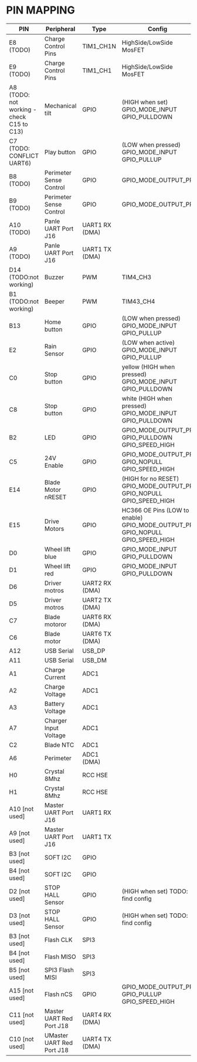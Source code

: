 
# PIN MAPPING


| PIN  | Peripheral  | Type | Config   |
|---|---|---|---|
|  E8 (TODO)| Charge Control Pins  |  TIM1_CH1N | HighSide/LowSide MosFET   |
|  E9 (TODO)| Charge Control Pins  | TIM1_CH1   | HighSide/LowSide MosFET  |
| A8 (TODO: not working - check C15 to C13)  |  Mechanical tilt  | GPIO  |  (HIGH when set) GPIO_MODE_INPUT GPIO_PULLDOWN |
| C7 (TODO: CONFLICT UART6)   | Play button  | GPIO  |  (LOW when pressed) GPIO_MODE_INPUT GPIO_PULLUP |
| B8  (TODO)| Perimeter Sense Control  | GPIO  |  GPIO_MODE_OUTPUT_PP |
| B9  (TODO)| Perimeter Sense Control  | GPIO  | GPIO_MODE_OUTPUT_PP  |
| A10 (TODO) | Panle UART Port J16  |  UART1 RX (DMA) |   |
| A9  (TODO)| Panle UART Port J16  | UART1 TX (DMA)  |   |
| D14 (TODO:not working)  | Buzzer   | PWM  | TIM4_CH3  |
| B1  (TODO:not working)  | Beeper   | PWM  | TIM43_CH4  |
| B13  | Home button  | GPIO  | (LOW when pressed) GPIO_MODE_INPUT GPIO_PULLUP  |
|  E2 |   Rain Sensor | GPIO  | (LOW when active)  GPIO_MODE_INPUT GPIO_PULLUP  |
|  C0 | Stop button  | GPIO  | yellow (HIGH when pressed) GPIO_MODE_INPUT GPIO_PULLDOWN  |
|  C8 | Stop button  | GPIO  | white (HIGH when pressed)  GPIO_MODE_INPUT GPIO_PULLDOWN  |
|  B2 | LED  | GPIO  | GPIO_MODE_OUTPUT_PP GPIO_PULLDOWN GPIO_SPEED_HIGH  |
|  C5 |  24V Enable | GPIO  | GPIO_MODE_OUTPUT_PP GPIO_NOPULL GPIO_SPEED_HIGH  |
|  E14 | Blade Motor nRESET  | GPIO  | (HIGH for no RESET) GPIO_MODE_OUTPUT_PP GPIO_NOPULL GPIO_SPEED_HIGH  |
|  E15 | Drive Motors  | GPIO  | HC366 OE Pins (LOW to enable) GPIO_MODE_OUTPUT_PP GPIO_NOPULL GPIO_SPEED_HIGH  |
| D0  | Wheel lift blue  | GPIO  | GPIO_MODE_INPUT GPIO_PULLDOWN  |
| D1  | Wheel lift red  | GPIO  | GPIO_MODE_INPUT GPIO_PULLDOWN  |
| D6  | Driver motros  |  UART2 RX (DMA)  |   |
| D5  | Driver motros  |  UART2 TX (DMA)  |   |
| C7  | Blade motoror  | UART6 RX (DMA)  |   |
| C6   | Blade motor  |  UART6 TX (DMA) |   |
| A12  | USB Serial  | USB_DP  |   |
|  A11 | USB Serial  | USB_DM  |   |
| A1  | Charge Current  | ADC1  |   |
|  A2 | Charge Voltage  | ADC1  |   |
| A3  | Battery Voltage  | ADC1  |   |
|  A7 | Charger Input Voltage  | ADC1  |   |
|  C2 | Blade NTC  |  ADC1 |   |
|  A6 | Perimeter  | ADC1 (DMA)  |   |
| H0  | Crystal 8Mhz  | RCC HSE   |   |
| H1  | Crystal 8Mhz  | RCC HSE  |   |
| A10 [not used] | Master UART Port J16  | UART1 RX  |   |
| A9  [not used]|  Master UART Port J16 | UART1 TX  |   |
| B3 [not used]  |  SOFT I2C | GPIO  |   |
| B4 [not used]  |  SOFT I2C |  GPIO |   |
|  D2 [not used]|  STOP HALL Sensor  | GPIO  | (HIGH when set) TODO: find config  |
| D3  [not used]|  STOP HALL Sensor |  GPIO |  (HIGH when set) TODO: find config |
|  B3 [not used]| Flash CLK  | SPI3  |   |
|  B4 [not used]| Flash MISO  |  SPI3 |   |
| B5  [not used]|  SPI3 Flash MISI |  SPI3 |   |
| A15 [not used]|  Flash nCS |  GPIO | GPIO_MODE_OUTPUT_PP GPIO_PULLUP GPIO_SPEED_HIGH  |
| C11 [not used]| Master UART Red Port J18   | UART4 RX (DMA)  |   |
|  C10 [not used]| UMaster UART Red Port J18  | UART4 TX (DMA)  |   |
